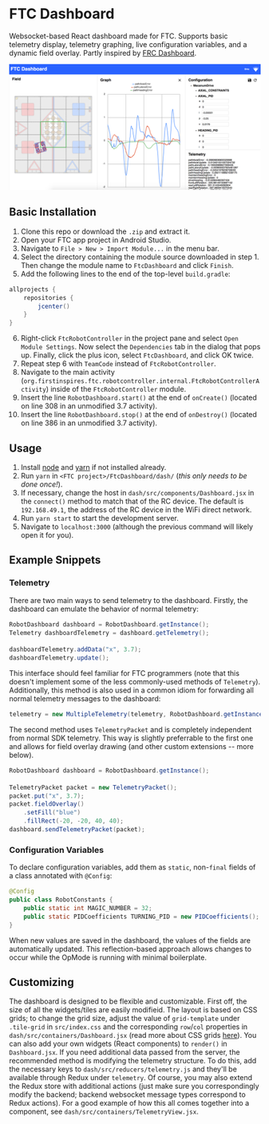 # FTC Dashboard

Websocket-based React dashboard made for FTC. Supports basic telemetry display, telemetry graphing, live configuration variables, and a dynamic field overlay. Partly inspired by [FRC Dashboard](https://github.com/FRCDashboard/FRCDashboard).

![Dashboard Screenshot](images/dashboard.png)

## Basic Installation
1. Clone this repo or download the `.zip` and extract it.
2. Open your FTC app project in Android Studio.
3. Navigate to `File > New > Import Module...` in the menu bar.
4. Select the directory containing the module source downloaded in step 1. Then change the module name to `FtcDashboard` and click `Finish`.
5. Add the following lines to the end of the top-level `build.gradle`:
```groovy
allprojects {
    repositories {
        jcenter()
    }
}
```
6. Right-click `FtcRobotController` in the project pane and select `Open Module Settings`. Now select the `Dependencies` tab in the dialog that pops up. Finally, click the plus icon, select `FtcDashboard`, and click OK twice.
7. Repeat step 6 with `TeamCode` instead of `FtcRobotController`.
8. Navigate to the main activity (`org.firstinspires.ftc.robotcontroller.internal.FtcRobotControllerActivity`) inside of the `FtcRobotController` module.
9. Insert the line `RobotDashboard.start()` at the end of `onCreate()` (located on line 308 in an unmodified 3.7 activity).
10. Insert the line `RobotDashboard.stop()` at the end of `onDestroy()` (located on line 386 in an unmodified 3.7 activity).

## Usage
1. Install [node](https://nodejs.org/en/download/) and [yarn](https://yarnpkg.com/en/docs/install) if not installed already.
2. Run `yarn` in `<FTC project>/FtcDashboard/dash/` (_this only needs to be done once!_).
3. If necessary, change the host in `dash/src/components/Dashboard.jsx` in the `connect()` method to match that of the RC device. The default is `192.168.49.1`, the address of the RC device in the WiFi direct network.
2. Run `yarn start` to start the development server.
3. Navigate to `localhost:3000` (although the previous command will likely open it for you).

## Example Snippets

### Telemetry
There are two main ways to send telemetry to the dashboard. Firstly, the dashboard can emulate the behavior of normal telemetry:
```java
RobotDashboard dashboard = RobotDashboard.getInstance();
Telemetry dashboardTelemetry = dashboard.getTelemetry();

dashboardTelemetry.addData("x", 3.7);
dashboardTelemetry.update();
```
This interface should feel familiar for FTC programmers (note that this doesn't implement some of the less commonly-used methods of `Telemetry`). Additionally, this method is also used in a common idiom for forwarding all normal telemetry messages to the dashboard:
```java
telemetry = new MultipleTelemetry(telemetry, RobotDashboard.getInstance().getTelemetry());
```
The second method uses `TelemetryPacket` and is completely independent from normal SDK telemetry. This way is slightly preferrable to the first one and allows for field overlay drawing (and other custom extensions -- more below).
```java
RobotDashboard dashboard = RobotDashboard.getInstance();

TelemetryPacket packet = new TelemetryPacket();
packet.put("x", 3.7);
packet.fieldOverlay()
    .setFill("blue")
    .fillRect(-20, -20, 40, 40);
dashboard.sendTelemetryPacket(packet);
```

### Configuration Variables
To declare configuration variables, add them as `static`, non-`final` fields of a class annotated with `@Config`:
```java
@Config
public class RobotConstants {
    public static int MAGIC_NUMBER = 32;
    public static PIDCoefficients TURNING_PID = new PIDCoefficients();
}
```
When new values are saved in the dashboard, the values of the fields are automatically updated. This reflection-based approach allows changes to occur while the OpMode is running with minimal boilerplate.

## Customizing
The dashboard is designed to be flexible and customizable. First off, the size of all the widgets/tiles are easily modifieid. The layout is based on CSS grids; to change the grid size, adjust the value of `grid-template` under `.tile-grid` in `src/index.css` and the corresponding `row`/`col` properties in `dash/src/containers/Dashboard.jsx` (read more about CSS grids [here](https://css-tricks.com/snippets/css/complete-guide-grid/)). You can also add your own widgets (React components) to `render()` in `Dashboard.jsx`. If you need additional data passed from the server, the recommended method is modifying the telemetry structure. To do this, add the necessary keys to `dash/src/reducers/telemetry.js` and they'll be available through Redux under `telemetry`. Of course, you may also extend the Redux store with additional actions (just make sure you correspondingly modify the backend; backend websocket message types correspond to Redux actions). For a good example of how this all comes together into a component, see `dash/src/containers/TelemetryView.jsx`.